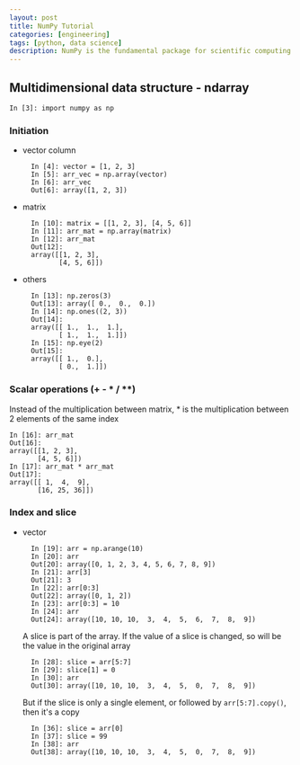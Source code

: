 ```yaml
---
layout: post
title: NumPy Tutorial
categories: [engineering]
tags: [python, data science]
description: NumPy is the fundamental package for scientific computing with Python. Besides its obvious scientific uses, NumPy can also be used as an efficient multi-dimensional container of generic data. Arbitrary data-types can be defined. This allows NumPy to seamlessly and speedily integrate with a wide variety of databases.
---
```

## Multidimensional data structure - ndarray
	In [3]: import numpy as np

### Initiation
- vector column  

		In [4]: vector = [1, 2, 3]
		In [5]: arr_vec = np.array(vector)
		In [6]: arr_vec
		Out[6]: array([1, 2, 3])

- matrix

		In [10]: matrix = [[1, 2, 3], [4, 5, 6]]
		In [11]: arr_mat = np.array(matrix)
		In [12]: arr_mat
		Out[12]: 
		array([[1, 2, 3],
		       [4, 5, 6]])

- others

		In [13]: np.zeros(3)
		Out[13]: array([ 0.,  0.,  0.])
		In [14]: np.ones((2, 3))
		Out[14]: 
		array([[ 1.,  1.,  1.],
		       [ 1.,  1.,  1.]])
		In [15]: np.eye(2)
		Out[15]: 
		array([[ 1.,  0.],
		       [ 0.,  1.]])

### Scalar operations (+ - * / **)
Instead of the multiplication between matrix, * is the multiplication between 2 elements of the same index

	In [16]: arr_mat
	Out[16]: 
	array([[1, 2, 3],
	       [4, 5, 6]])
	In [17]: arr_mat * arr_mat
	Out[17]: 
	array([[ 1,  4,  9],
	       [16, 25, 36]])

### Index and slice
- vector

		In [19]: arr = np.arange(10)
		In [20]: arr
		Out[20]: array([0, 1, 2, 3, 4, 5, 6, 7, 8, 9])
		In [21]: arr[3]
		Out[21]: 3
		In [22]: arr[0:3]
		Out[22]: array([0, 1, 2])
		In [23]: arr[0:3] = 10
		In [24]: arr
		Out[24]: array([10, 10, 10,  3,  4,  5,  6,  7,  8,  9])
  
  A slice is part of the array. If the value of a slice is changed, so will be the value in the original array

		In [28]: slice = arr[5:7]
		In [29]: slice[1] = 0
		In [30]: arr
		Out[30]: array([10, 10, 10,  3,  4,  5,  0,  7,  8,  9])
  
  But if the slice is only a single element, or followed by ```arr[5:7].copy()```, then it's a copy
  
		In [36]: slice = arr[0]
		In [37]: slice = 99
		In [38]: arr
		Out[38]: array([10, 10, 10,  3,  4,  5,  0,  7,  8,  9])
